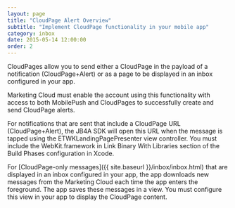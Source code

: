```yaml
---
layout: page
title: "CloudPage Alert Overview"
subtitle: "Implement CloudPage functionality in your mobile app"
category: inbox
date: 2015-05-14 12:00:00
order: 2
---
```


CloudPages allow you to send either a CloudPage in the payload of a notification (CloudPage+Alert) or as a page to be displayed in an inbox configured in your app.

Marketing Cloud must enable the account using this functionality with access to both MobilePush and CloudPages to successfully create and send CloudPage alerts.

For notifications that are sent that include a CloudPage URL (CloudPage+Alert), the JB4A SDK will open this URL when the message is tapped using the ETWKLandingPagePresenter view controller.  You must include the WebKit.framework in Link Binary With Libraries section of the Build Phases configuration in Xcode.  

For [CloudPage-only messages]({{ site.baseurl }}/inbox/inbox.html) that are displayed in an inbox configured in your app, the app downloads new messages from the Marketing Cloud each time the app enters the foreground. The app saves these messages in a view. You must configure this view in your app to display the CloudPage content.
